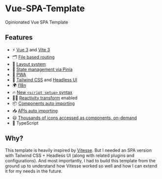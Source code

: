 # Vue-SPA-Template

Opinionated Vue SPA Template

## Features

- ⚡️ [Vue 3](https://github.com/vuejs/core) and [Vite 3](https://github.com/vitejs/vite)
- 🗂 [File based routing](https://github.com/hannoeru/vite-plugin-pages)
- 📑 [Layout system](https://github.com/JohnCampionJr/vite-plugin-vue-layouts)
- 🍍 [State management via Pinia](https://pinia.vuejs.org/)
- 📲 [PWA](https://github.com/antfu/vite-plugin-pwa)
- 🎨 [Tailwind CSS](https://tailwindcss.com/) and [Headless UI](https://headlessui.com/)
- 🌍 [I18n](https://github.com/intlify/vue-i18n-next)
- 🔥 [New `<script setup>` syntax](https://github.com/vuejs/rfcs/pull/227)
- 🤙🏻 [Reactivity transform](https://vuejs.org/guide/extras/reactivity-transform.html) enabled
- 📦 [Components auto importing](https://github.com/antfu/unplugin-vue-components)
- 📥 [APIs auto importing](https://github.com/antfu/unplugin-auto-import)
- 😃 [Thousands of icons accessed as components, on-demand](https://github.com/antfu/unplugin-icons)
- 🦾 TypeScript

## Why?

This template is heavily inspired by [Vitesse](https://github.com/antfu/vitesse). But I needed an SPA version with Tailwind CSS + Headless UI (along with related plugins and configurations). And most importantly, I had to build this template from the ground up to understand how Vitesse worked so well and how I can extend it for my needs in the future.
